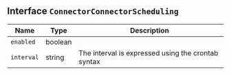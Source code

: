 ## Interface `ConnectorConnectorScheduling`

| Name | Type | Description |
| - | - | - |
| `enabled` | boolean | &nbsp; |
| `interval` | string | The interval is expressed using the crontab syntax |
